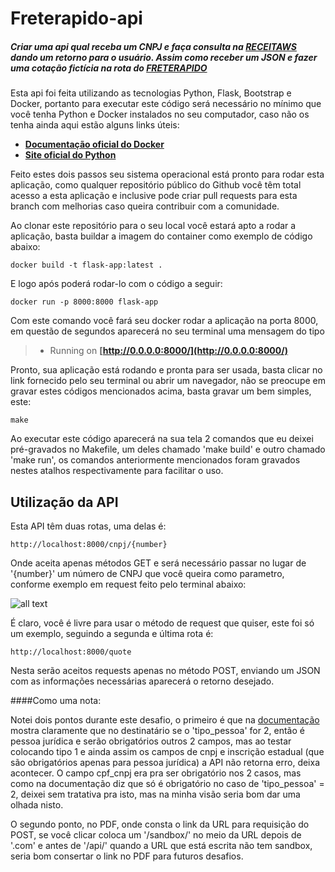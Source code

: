 # Freterapido-api

##### Criar uma api qual receba um CNPJ e faça consulta na [RECEITAWS](https://receitaws.com.br/api) dando um retorno para o usuário. Assim como receber um JSON e fazer uma cotação fictícia na rota do [FRETERAPIDO](https://freterapido.com/sandbox/api/external/embarcador/v1/quote-simulator) 


Esta api foi feita utilizando as tecnologias Python, Flask, Bootstrap e Docker, portanto para executar este código será necessário no mínimo que você tenha Python e Docker instalados no seu computador, caso não os tenha ainda aqui estão alguns links úteis:

* **[Documentação oficial do Docker](https://docs.docker.com/get-docker/)**
* **[Site oficial do Python](https://python.org.br/)**


Feito estes dois passos seu sistema operacional está pronto para rodar esta aplicação, como qualquer repositório público do Github você têm total acesso a esta aplicação e inclusive pode criar pull requests para esta branch com melhorias caso queira contribuir com a comunidade. 

Ao clonar este repositório para o seu local você estará apto a rodar a aplicação, basta buildar a imagem do container como exemplo de código abaixo:

```
docker build -t flask-app:latest .
```
E logo após poderá rodar-lo com o código a seguir:

```
docker run -p 8000:8000 flask-app
```

Com este comando você fará seu docker rodar a aplicação na porta 8000, em questão de segundos aparecerá no seu terminal uma mensagem do tipo 

>* Running on **[http://0.0.0.0:8000/](http://0.0.0.0:8000/)**

Pronto, sua aplicação está rodando e pronta para ser usada, basta clicar no link fornecido pelo seu terminal ou abrir um navegador, não se preocupe em gravar estes códigos mencionados acima, basta gravar um bem simples, este:

```
make
```

Ao executar este código aparecerá na sua tela 2 comandos que eu deixei pré-gravados no Makefile, um deles chamado 'make build' e outro chamado 'make run', os comandos anteriormente mencionados foram gravados nestes atalhos respectivamente para facilitar o uso.

## Utilização da API

Esta API têm duas rotas, uma delas é:


```
http://localhost:8000/cnpj/{number}
```

Onde aceita apenas métodos GET e será necessário passar no lugar de '{number}' um número de CNPJ que você queira como parametro, conforme exemplo em request feito pelo terminal abaixo:

![all text](https://i.imgur.com/i8qn5TN.png)

É claro, você é livre para usar o método de request que quiser, este foi só um exemplo, seguindo a segunda e última rota é:

```
http://localhost:8000/quote
```

Nesta serão aceitos requests apenas no método POST, enviando um JSON com as informações necessárias aparecerá o retorno desejado.

####Como uma nota: 

Notei dois pontos durante este desafio, o primeiro é que na [documentação](https://dev.freterapido.com/api-ecommerce.html#!#content_simulacao) mostra claramente que no destinatário se o 'tipo_pessoa' for 2, então é pessoa jurídica e serão obrigatórios outros 2 campos, mas ao testar colocando tipo 1 e ainda assim os campos de cnpj e inscrição estadual (que são obrigatórios apenas para pessoa jurídica) a API não retorna erro, deixa acontecer. O campo cpf_cnpj era pra ser obrigatório nos 2 casos, mas como na documentação diz que só é obrigatório no caso de 'tipo_pessoa' = 2, deixei sem tratativa pra isto, mas na minha visão seria bom dar uma olhada nisto.

O segundo ponto, no PDF, onde consta o link da URL para requisição do POST, se você clicar coloca um '/sandbox/' no meio da URL depois de '.com' e antes de '/api/' quando a URL que está escrita não tem sandbox, seria bom consertar o link no PDF para futuros desafios. 